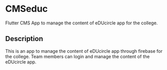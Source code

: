 # CMSeduc

Flutter CMS App to manage the content of eDUcircle app for the college.

## Description

This is an app to manage the content of eDUcircle app through firebase for the college. Team members can login and manage the content of the eDUcircle app. 



